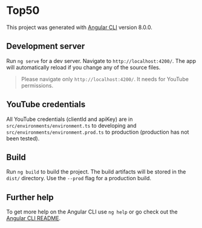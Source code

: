 # Top50

This project was generated with [Angular CLI](https://github.com/angular/angular-cli) version 8.0.0.

## Development server

Run `ng serve` for a dev server. Navigate to `http://localhost:4200/`. The app will automatically reload if you change any of the source files.
> Please navigate only `http://localhost:4200/`. It needs for YouTube permissions.

## YouTube credentials

All YouTube credentials (clientId and apiKey) are in `src/environments/environment.ts` to developing and `src/environments/environment.prod.ts` to production (production has not been tested).

## Build

Run `ng build` to build the project. The build artifacts will be stored in the `dist/` directory. Use the `--prod` flag for a production build.

## Further help

To get more help on the Angular CLI use `ng help` or go check out the [Angular CLI README](https://github.com/angular/angular-cli/blob/master/README.md).
